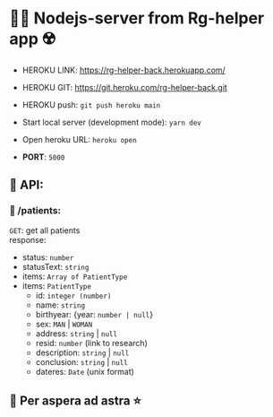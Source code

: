 # 👨‍⚕️ Nodejs-server from Rg-helper app ☢️

* HEROKU LINK: https://rg-helper-back.herokuapp.com/
* HEROKU GIT: https://git.heroku.com/rg-helper-back.git
* HEROKU push: `git push heroku main`


* Start local server (development mode): `yarn dev`
* Open heroku URL: `heroku open`
* **PORT**: `5000`

## 🔗 API:

### 👥 /patients:

`GET`: get all patients  
response:
* status: `number`
* statusText: `string`
* items: `Array of PatientType`
* items: `PatientType`
  * id: `integer (number)`
  * name: `string`
  * birthyear: {year: `number | null`}
  * sex: `MAN` | `WOMAN`
  * address: `string` | `null`
  * resid: `number` (link to research)
  * description: `string` | `null`
  * conclusion: `string` | `null`
  * dateres: `Date` (unix format)

## 🌠 Per aspera ad astra ⭐ 



